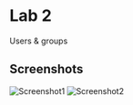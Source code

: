 # Lab 2
Users & groups

## Screenshots
![Screenshot1](https://github.com/stevenadel/red-hat-sysadmin-iti-44/assets/111876286/ae97cb3f-6ea5-4796-b634-bf7fcd40a97d)
![Screenshot2](https://github.com/stevenadel/red-hat-sysadmin-iti-44/assets/111876286/2402d20e-d9cb-404e-b7c9-a9048f056486)
